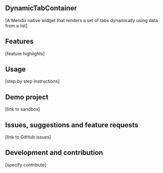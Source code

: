 ## DynamicTabContainer
[A Mendix native widget that renders a set of tabs dynamically using data from a list]

## Features
[feature highlights]

## Usage
[step by step instructions]

## Demo project
[link to sandbox]

## Issues, suggestions and feature requests
[link to GitHub issues]

## Development and contribution
[specify contribute]
